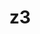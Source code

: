 ---
title: "z3"
layout: cache
categories: [package, develop]
meta: {"versions": ["4.11.2", "4.12.4"], "compilers": ["gcc@=11.1.0"], "oss": ["ubuntu20.04"], "platforms": ["linux"], "targets": ["x86_64_v3"], "stacks": ["data-vis-sdk", "gpu-tests", "root"], "num_specs": 24, "num_specs_by_stack": {"root": 24, "gpu-tests": 19, "data-vis-sdk": 5}}
spec_details: [{"hash": "z7ymmzbrdoiwkrsupxodm73ln5iimgwm", "compiler": "gcc@=11.1.0", "versions": ["4.11.2"], "os": "ubuntu20.04", "platform": "linux", "target": "x86_64_v3", "variants": ["build_system=cmake", "build_type=Release", "generator=make", "~gmp", "~ipo", "~python"], "stacks": ["root", "gpu-tests"], "size": "-", "tarball": "https://binaries.spack.io/develop/build_cache/linux-ubuntu20.04-x86_64_v3/gcc-11.1.0/z3-4.11.2/linux-ubuntu20.04-x86_64_v3-gcc-11.1.0-z3-4.11.2-z7ymmzbrdoiwkrsupxodm73ln5iimgwm.spack"}, {"hash": "63drerwmt4msvuyxucwjewyiph2fxfrp", "compiler": "gcc@=11.1.0", "versions": ["4.11.2"], "os": "ubuntu20.04", "platform": "linux", "target": "x86_64_v3", "variants": ["build_system=cmake", "build_type=Release", "generator=make", "~gmp", "~ipo", "~python"], "stacks": ["root", "gpu-tests"], "size": "-", "tarball": "https://binaries.spack.io/develop/build_cache/linux-ubuntu20.04-x86_64_v3/gcc-11.1.0/z3-4.11.2/linux-ubuntu20.04-x86_64_v3-gcc-11.1.0-z3-4.11.2-63drerwmt4msvuyxucwjewyiph2fxfrp.spack"}, {"hash": "bqrx3qymgqd4kb6jj6daq7w7od2abdto", "compiler": "gcc@=11.1.0", "versions": ["4.11.2"], "os": "ubuntu20.04", "platform": "linux", "target": "x86_64_v3", "variants": ["build_system=cmake", "build_type=Release", "generator=make", "~gmp", "~ipo", "~python"], "stacks": ["root", "gpu-tests"], "size": "-", "tarball": "https://binaries.spack.io/develop/build_cache/linux-ubuntu20.04-x86_64_v3/gcc-11.1.0/z3-4.11.2/linux-ubuntu20.04-x86_64_v3-gcc-11.1.0-z3-4.11.2-bqrx3qymgqd4kb6jj6daq7w7od2abdto.spack"}, {"hash": "shhlvvcreaoooabnwzm6oxxdfpdmosko", "compiler": "gcc@=11.1.0", "versions": ["4.11.2"], "os": "ubuntu20.04", "platform": "linux", "target": "x86_64_v3", "variants": ["build_system=cmake", "build_type=Release", "generator=make", "~gmp", "~ipo", "~python"], "stacks": ["root", "gpu-tests"], "size": "-", "tarball": "https://binaries.spack.io/develop/build_cache/linux-ubuntu20.04-x86_64_v3/gcc-11.1.0/z3-4.11.2/linux-ubuntu20.04-x86_64_v3-gcc-11.1.0-z3-4.11.2-shhlvvcreaoooabnwzm6oxxdfpdmosko.spack"}, {"hash": "gqhboupwsholhodq3dqn7bkxmm55qdzr", "compiler": "gcc@=11.1.0", "versions": ["4.11.2"], "os": "ubuntu20.04", "platform": "linux", "target": "x86_64_v3", "variants": ["build_system=cmake", "build_type=Release", "generator=make", "~gmp", "~ipo", "~python"], "stacks": ["root", "gpu-tests"], "size": "-", "tarball": "https://binaries.spack.io/develop/build_cache/linux-ubuntu20.04-x86_64_v3/gcc-11.1.0/z3-4.11.2/linux-ubuntu20.04-x86_64_v3-gcc-11.1.0-z3-4.11.2-gqhboupwsholhodq3dqn7bkxmm55qdzr.spack"}, {"hash": "4j7hvuii43gv6nrfew25eoeuthem7izw", "compiler": "gcc@=11.1.0", "versions": ["4.11.2"], "os": "ubuntu20.04", "platform": "linux", "target": "x86_64_v3", "variants": ["build_system=cmake", "build_type=Release", "generator=make", "~gmp", "~ipo", "~python"], "stacks": ["root", "gpu-tests"], "size": "-", "tarball": "https://binaries.spack.io/develop/build_cache/linux-ubuntu20.04-x86_64_v3/gcc-11.1.0/z3-4.11.2/linux-ubuntu20.04-x86_64_v3-gcc-11.1.0-z3-4.11.2-4j7hvuii43gv6nrfew25eoeuthem7izw.spack"}, {"hash": "t462pieucuscr4zrdwm2g5vkvjgyw2co", "compiler": "gcc@=11.1.0", "versions": ["4.11.2"], "os": "ubuntu20.04", "platform": "linux", "target": "x86_64_v3", "variants": ["build_system=cmake", "build_type=Release", "generator=make", "~gmp", "~ipo", "~python"], "stacks": ["root", "gpu-tests"], "size": "-", "tarball": "https://binaries.spack.io/develop/build_cache/linux-ubuntu20.04-x86_64_v3/gcc-11.1.0/z3-4.11.2/linux-ubuntu20.04-x86_64_v3-gcc-11.1.0-z3-4.11.2-t462pieucuscr4zrdwm2g5vkvjgyw2co.spack"}, {"hash": "q3azo6u5z3f5vtmjgpzdj3u5digwxa6l", "compiler": "gcc@=11.1.0", "versions": ["4.11.2"], "os": "ubuntu20.04", "platform": "linux", "target": "x86_64_v3", "variants": ["build_system=cmake", "build_type=Release", "generator=make", "~gmp", "~ipo", "~python"], "stacks": ["root", "gpu-tests"], "size": "-", "tarball": "https://binaries.spack.io/develop/build_cache/linux-ubuntu20.04-x86_64_v3/gcc-11.1.0/z3-4.11.2/linux-ubuntu20.04-x86_64_v3-gcc-11.1.0-z3-4.11.2-q3azo6u5z3f5vtmjgpzdj3u5digwxa6l.spack"}, {"hash": "pedfelwxnkpf5ycxhpqejw3g32kv4idz", "compiler": "gcc@=11.1.0", "versions": ["4.11.2"], "os": "ubuntu20.04", "platform": "linux", "target": "x86_64_v3", "variants": ["build_system=cmake", "build_type=Release", "generator=make", "~gmp", "~ipo", "~python"], "stacks": ["root", "gpu-tests"], "size": "-", "tarball": "https://binaries.spack.io/develop/build_cache/linux-ubuntu20.04-x86_64_v3/gcc-11.1.0/z3-4.11.2/linux-ubuntu20.04-x86_64_v3-gcc-11.1.0-z3-4.11.2-pedfelwxnkpf5ycxhpqejw3g32kv4idz.spack"}, {"hash": "x55pig5ggh5mzvdzm7w6ah2gk5pywldt", "compiler": "gcc@=11.1.0", "versions": ["4.11.2"], "os": "ubuntu20.04", "platform": "linux", "target": "x86_64_v3", "variants": ["build_system=cmake", "build_type=Release", "generator=make", "~gmp", "~ipo", "~python"], "stacks": ["root", "gpu-tests"], "size": "-", "tarball": "https://binaries.spack.io/develop/build_cache/linux-ubuntu20.04-x86_64_v3/gcc-11.1.0/z3-4.11.2/linux-ubuntu20.04-x86_64_v3-gcc-11.1.0-z3-4.11.2-x55pig5ggh5mzvdzm7w6ah2gk5pywldt.spack"}, {"hash": "gzvhczuvazqfqziuh7n4cpypfsn2u2zr", "compiler": "gcc@=11.1.0", "versions": ["4.11.2"], "os": "ubuntu20.04", "platform": "linux", "target": "x86_64_v3", "variants": ["build_system=cmake", "build_type=Release", "generator=make", "~gmp", "~ipo", "~python"], "stacks": ["root", "gpu-tests"], "size": "-", "tarball": "https://binaries.spack.io/develop/build_cache/linux-ubuntu20.04-x86_64_v3/gcc-11.1.0/z3-4.11.2/linux-ubuntu20.04-x86_64_v3-gcc-11.1.0-z3-4.11.2-gzvhczuvazqfqziuh7n4cpypfsn2u2zr.spack"}, {"hash": "kbqypfaot7zsf5lh3ebygohs2w2jlwdk", "compiler": "gcc@=11.1.0", "versions": ["4.11.2"], "os": "ubuntu20.04", "platform": "linux", "target": "x86_64_v3", "variants": ["build_system=cmake", "build_type=Release", "generator=make", "~gmp", "~ipo", "~python"], "stacks": ["root", "gpu-tests"], "size": "-", "tarball": "https://binaries.spack.io/develop/build_cache/linux-ubuntu20.04-x86_64_v3/gcc-11.1.0/z3-4.11.2/linux-ubuntu20.04-x86_64_v3-gcc-11.1.0-z3-4.11.2-kbqypfaot7zsf5lh3ebygohs2w2jlwdk.spack"}, {"hash": "3jt5nyaxqz5koahjjiwf4lvvtgg5dvd5", "compiler": "gcc@=11.1.0", "versions": ["4.11.2"], "os": "ubuntu20.04", "platform": "linux", "target": "x86_64_v3", "variants": ["build_system=cmake", "build_type=Release", "generator=make", "~gmp", "~ipo", "~python"], "stacks": ["root", "gpu-tests"], "size": "-", "tarball": "https://binaries.spack.io/develop/build_cache/linux-ubuntu20.04-x86_64_v3/gcc-11.1.0/z3-4.11.2/linux-ubuntu20.04-x86_64_v3-gcc-11.1.0-z3-4.11.2-3jt5nyaxqz5koahjjiwf4lvvtgg5dvd5.spack"}, {"hash": "6p5ttysq3o6ke2tbkswpx27an5dimf44", "compiler": "gcc@=11.1.0", "versions": ["4.11.2"], "os": "ubuntu20.04", "platform": "linux", "target": "x86_64_v3", "variants": ["build_system=cmake", "build_type=Release", "generator=make", "~gmp", "~ipo", "~python"], "stacks": ["root", "gpu-tests"], "size": "-", "tarball": "https://binaries.spack.io/develop/build_cache/linux-ubuntu20.04-x86_64_v3/gcc-11.1.0/z3-4.11.2/linux-ubuntu20.04-x86_64_v3-gcc-11.1.0-z3-4.11.2-6p5ttysq3o6ke2tbkswpx27an5dimf44.spack"}, {"hash": "ww5ob2zud7srdd75csbji2akgr7woz3k", "compiler": "gcc@=11.1.0", "versions": ["4.11.2"], "os": "ubuntu20.04", "platform": "linux", "target": "x86_64_v3", "variants": ["build_system=cmake", "build_type=Release", "generator=make", "~gmp", "~ipo", "~python"], "stacks": ["root", "gpu-tests"], "size": "-", "tarball": "https://binaries.spack.io/develop/build_cache/linux-ubuntu20.04-x86_64_v3/gcc-11.1.0/z3-4.11.2/linux-ubuntu20.04-x86_64_v3-gcc-11.1.0-z3-4.11.2-ww5ob2zud7srdd75csbji2akgr7woz3k.spack"}, {"hash": "il5anbsiincpqpwxotnjgd2avumaoiz2", "compiler": "gcc@=11.1.0", "versions": ["4.11.2"], "os": "ubuntu20.04", "platform": "linux", "target": "x86_64_v3", "variants": ["build_system=cmake", "build_type=Release", "generator=make", "~gmp", "~ipo", "~python"], "stacks": ["root", "gpu-tests"], "size": "-", "tarball": "https://binaries.spack.io/develop/build_cache/linux-ubuntu20.04-x86_64_v3/gcc-11.1.0/z3-4.11.2/linux-ubuntu20.04-x86_64_v3-gcc-11.1.0-z3-4.11.2-il5anbsiincpqpwxotnjgd2avumaoiz2.spack"}, {"hash": "u4qqim2yc7dfx5f4o3kkbjjbc376p2ir", "compiler": "gcc@=11.1.0", "versions": ["4.11.2"], "os": "ubuntu20.04", "platform": "linux", "target": "x86_64_v3", "variants": ["build_system=cmake", "build_type=Release", "generator=make", "~gmp", "~ipo", "~python"], "stacks": ["root", "gpu-tests"], "size": "-", "tarball": "https://binaries.spack.io/develop/build_cache/linux-ubuntu20.04-x86_64_v3/gcc-11.1.0/z3-4.11.2/linux-ubuntu20.04-x86_64_v3-gcc-11.1.0-z3-4.11.2-u4qqim2yc7dfx5f4o3kkbjjbc376p2ir.spack"}, {"hash": "t2lvclcvyfg35lrf7za6kjxmg4h24qnp", "compiler": "gcc@=11.1.0", "versions": ["4.11.2"], "os": "ubuntu20.04", "platform": "linux", "target": "x86_64_v3", "variants": ["build_system=cmake", "build_type=Release", "generator=make", "~gmp", "~ipo", "~python"], "stacks": ["root", "gpu-tests"], "size": "-", "tarball": "https://binaries.spack.io/develop/build_cache/linux-ubuntu20.04-x86_64_v3/gcc-11.1.0/z3-4.11.2/linux-ubuntu20.04-x86_64_v3-gcc-11.1.0-z3-4.11.2-t2lvclcvyfg35lrf7za6kjxmg4h24qnp.spack"}, {"hash": "4ww2qaybptwb7yys55chuorsdmpjaorw", "compiler": "gcc@=11.1.0", "versions": ["4.11.2"], "os": "ubuntu20.04", "platform": "linux", "target": "x86_64_v3", "variants": ["build_system=cmake", "build_type=Release", "generator=make", "~gmp", "~ipo", "~python"], "stacks": ["root", "gpu-tests"], "size": "-", "tarball": "https://binaries.spack.io/develop/build_cache/linux-ubuntu20.04-x86_64_v3/gcc-11.1.0/z3-4.11.2/linux-ubuntu20.04-x86_64_v3-gcc-11.1.0-z3-4.11.2-4ww2qaybptwb7yys55chuorsdmpjaorw.spack"}, {"hash": "4o6fkftsv4vwwfh7foxzshgpng5eznud", "compiler": "gcc@=11.1.0", "versions": ["4.12.4"], "os": "ubuntu20.04", "platform": "linux", "target": "x86_64_v3", "variants": ["build_system=cmake", "build_type=Release", "generator=make", "~gmp", "~ipo", "~python"], "stacks": ["data-vis-sdk", "root"], "size": "-", "tarball": "https://binaries.spack.io/develop/build_cache/linux-ubuntu20.04-x86_64_v3/gcc-11.1.0/z3-4.12.4/linux-ubuntu20.04-x86_64_v3-gcc-11.1.0-z3-4.12.4-4o6fkftsv4vwwfh7foxzshgpng5eznud.spack"}, {"hash": "vucaxdagn5y2xteduoozzk6oix43prap", "compiler": "gcc@=11.1.0", "versions": ["4.12.4"], "os": "ubuntu20.04", "platform": "linux", "target": "x86_64_v3", "variants": ["build_system=cmake", "build_type=Release", "generator=make", "~gmp", "~ipo", "~python"], "stacks": ["data-vis-sdk", "root"], "size": "-", "tarball": "https://binaries.spack.io/develop/build_cache/linux-ubuntu20.04-x86_64_v3/gcc-11.1.0/z3-4.12.4/linux-ubuntu20.04-x86_64_v3-gcc-11.1.0-z3-4.12.4-vucaxdagn5y2xteduoozzk6oix43prap.spack"}, {"hash": "gopsag7iaefzlrmqjrwlbxnpxdyfw4vc", "compiler": "gcc@=11.1.0", "versions": ["4.12.4"], "os": "ubuntu20.04", "platform": "linux", "target": "x86_64_v3", "variants": ["build_system=cmake", "build_type=Release", "generator=make", "~gmp", "~ipo", "~python"], "stacks": ["data-vis-sdk", "root"], "size": "-", "tarball": "https://binaries.spack.io/develop/build_cache/linux-ubuntu20.04-x86_64_v3/gcc-11.1.0/z3-4.12.4/linux-ubuntu20.04-x86_64_v3-gcc-11.1.0-z3-4.12.4-gopsag7iaefzlrmqjrwlbxnpxdyfw4vc.spack"}, {"hash": "4rucxpqzcq4z55effvbfpgumyopvintw", "compiler": "gcc@=11.1.0", "versions": ["4.12.4"], "os": "ubuntu20.04", "platform": "linux", "target": "x86_64_v3", "variants": ["build_system=cmake", "build_type=Release", "generator=make", "~gmp", "~ipo", "~python"], "stacks": ["data-vis-sdk", "root"], "size": "-", "tarball": "https://binaries.spack.io/develop/build_cache/linux-ubuntu20.04-x86_64_v3/gcc-11.1.0/z3-4.12.4/linux-ubuntu20.04-x86_64_v3-gcc-11.1.0-z3-4.12.4-4rucxpqzcq4z55effvbfpgumyopvintw.spack"}, {"hash": "jd3eahh7fg6ksypeva5nwty3dflduqdi", "compiler": "gcc@=11.1.0", "versions": ["4.12.4"], "os": "ubuntu20.04", "platform": "linux", "target": "x86_64_v3", "variants": ["build_system=cmake", "build_type=Release", "generator=make", "~gmp", "~ipo", "~python"], "stacks": ["data-vis-sdk", "root"], "size": "-", "tarball": "https://binaries.spack.io/develop/build_cache/linux-ubuntu20.04-x86_64_v3/gcc-11.1.0/z3-4.12.4/linux-ubuntu20.04-x86_64_v3-gcc-11.1.0-z3-4.12.4-jd3eahh7fg6ksypeva5nwty3dflduqdi.spack"}]
---